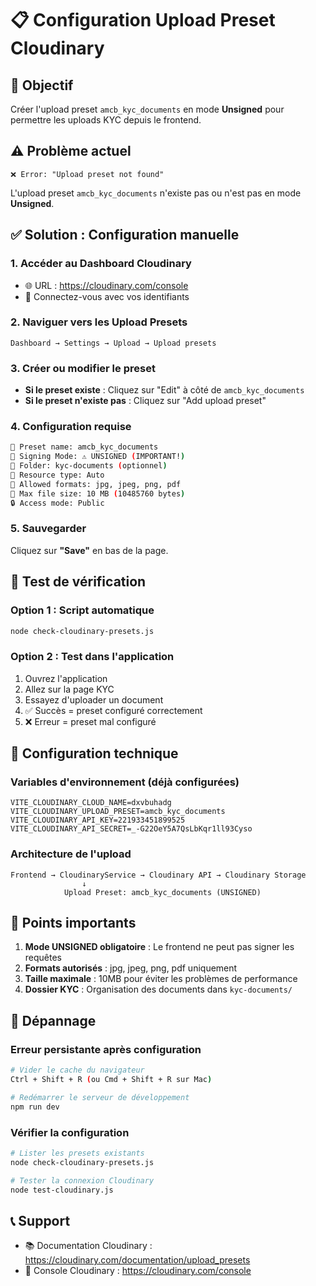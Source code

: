 # 📋 Configuration Upload Preset Cloudinary

## 🎯 Objectif
Créer l'upload preset `amcb_kyc_documents` en mode **Unsigned** pour permettre les uploads KYC depuis le frontend.

## ⚠️ Problème actuel
```
❌ Error: "Upload preset not found"
```

L'upload preset `amcb_kyc_documents` n'existe pas ou n'est pas en mode **Unsigned**.

## ✅ Solution : Configuration manuelle

### 1. Accéder au Dashboard Cloudinary
- 🌐 URL : https://cloudinary.com/console
- 📧 Connectez-vous avec vos identifiants

### 2. Naviguer vers les Upload Presets
```
Dashboard → Settings → Upload → Upload presets
```

### 3. Créer ou modifier le preset
- **Si le preset existe** : Cliquez sur "Edit" à côté de `amcb_kyc_documents`
- **Si le preset n'existe pas** : Cliquez sur "Add upload preset"

### 4. Configuration requise
```bash
📌 Preset name: amcb_kyc_documents
🔧 Signing Mode: ⚠️ UNSIGNED (IMPORTANT!)
📁 Folder: kyc-documents (optionnel)
🎯 Resource type: Auto
📄 Allowed formats: jpg, jpeg, png, pdf
📏 Max file size: 10 MB (10485760 bytes)
🔒 Access mode: Public
```

### 5. Sauvegarder
Cliquez sur **"Save"** en bas de la page.

## 🧪 Test de vérification

### Option 1 : Script automatique
```bash
node check-cloudinary-presets.js
```

### Option 2 : Test dans l'application
1. Ouvrez l'application
2. Allez sur la page KYC
3. Essayez d'uploader un document
4. ✅ Succès = preset configuré correctement
5. ❌ Erreur = preset mal configuré

## 🔧 Configuration technique

### Variables d'environnement (déjà configurées)
```env
VITE_CLOUDINARY_CLOUD_NAME=dxvbuhadg
VITE_CLOUDINARY_UPLOAD_PRESET=amcb_kyc_documents
VITE_CLOUDINARY_API_KEY=221933451899525
VITE_CLOUDINARY_API_SECRET=_-G22OeY5A7QsLbKqr1ll93Cyso
```

### Architecture de l'upload
```
Frontend → CloudinaryService → Cloudinary API → Cloudinary Storage
                ↓
            Upload Preset: amcb_kyc_documents (UNSIGNED)
```

## 🚨 Points importants

1. **Mode UNSIGNED obligatoire** : Le frontend ne peut pas signer les requêtes
2. **Formats autorisés** : jpg, jpeg, png, pdf uniquement
3. **Taille maximale** : 10MB pour éviter les problèmes de performance
4. **Dossier KYC** : Organisation des documents dans `kyc-documents/`

## 🛟 Dépannage

### Erreur persistante après configuration
```bash
# Vider le cache du navigateur
Ctrl + Shift + R (ou Cmd + Shift + R sur Mac)

# Redémarrer le serveur de développement
npm run dev
```

### Vérifier la configuration
```bash
# Lister les presets existants
node check-cloudinary-presets.js

# Tester la connexion Cloudinary
node test-cloudinary.js
```

## 📞 Support
- 📚 Documentation Cloudinary : https://cloudinary.com/documentation/upload_presets
- 🔧 Console Cloudinary : https://cloudinary.com/console
